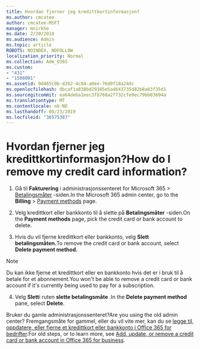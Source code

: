 ```yaml
---
title: Hvordan fjerner jeg kredittkortinformasjon?
ms.author: cmcatee
author: cmcatee-MSFT
manager: mnirkhe
ms.date: 2/20/2018
ms.audience: Admin
ms.topic: article
ROBOTS: NOINDEX, NOFOLLOW
localization_priority: Normal
ms.collection: Adm_O365
ms.custom:
- "431"
- "1500001"
ms.assetid: 9d465c0b-d262-4c84-a0ee-76d0f18a24dc
ms.openlocfilehash: dbcaf1a838bd29105e5a4643735d82b8a63f35d1
ms.sourcegitcommit: ea64deba1eec3fb768a2f732cfe0ec79bb03694a
ms.translationtype: MT
ms.contentlocale: nb-NO
ms.lasthandoff: 08/23/2019
ms.locfileid: "36575387"
---
```

# <a name="how-do-i-remove-my-credit-card-information"></a><span data-ttu-id="609d2-102">Hvordan fjerner jeg kredittkortinformasjon?</span><span class="sxs-lookup"><span data-stu-id="609d2-102">How do I remove my credit card information?</span></span>

1. <span data-ttu-id="609d2-103">Gå til **Fakturering** i administrasjonssenteret for Microsoft 365 \> [Betalingsmåter](https://go.microsoft.com/fwlink/p/?linkid=2018806) -siden.</span><span class="sxs-lookup"><span data-stu-id="609d2-103">In the Microsoft 365 admin center, go to the **Billing** \> [Payment methods](https://go.microsoft.com/fwlink/p/?linkid=2018806) page.</span></span>

2. <span data-ttu-id="609d2-104">Velg kredittkort eller bankkonto til å slette på **Betalingsmåter** -siden.</span><span class="sxs-lookup"><span data-stu-id="609d2-104">On the **Payment methods** page, pick the credit card or bank account to delete.</span></span>

3. <span data-ttu-id="609d2-105">Hvis du vil fjerne kredittkort eller bankkonto, velg **Slett betalingsmåten.**</span><span class="sxs-lookup"><span data-stu-id="609d2-105">To remove the credit card or bank account, select **Delete payment method.**</span></span>

> [!NOTE]
> <span data-ttu-id="609d2-106">Du kan ikke fjerne et kredittkort eller en bankkonto hvis det er i bruk til å betale for et abonnement.</span><span class="sxs-lookup"><span data-stu-id="609d2-106">You won't be able to remove a credit card or bank account if it's currently being used to pay for a subscription.</span></span>

4. <span data-ttu-id="609d2-107">Velg **Slett**i ruten **slette betalingsmåte** .</span><span class="sxs-lookup"><span data-stu-id="609d2-107">In the **Delete payment method** pane, select **Delete**.</span></span>

<span data-ttu-id="609d2-108">Bruker du gamle administrasjonssenteret?</span><span class="sxs-lookup"><span data-stu-id="609d2-108">Are you using the old admin center?</span></span> <span data-ttu-id="609d2-109">Fremgangsmåte for gammel, eller du vil vite mer, kan du se [legge til, oppdatere, eller fjerne et kredittkort eller bankkonto i Office 365 for bedrifter](https://docs.microsoft.com/office365/admin/subscriptions-and-billing/add-update-or-remove-credit-card-or-bank-account).</span><span class="sxs-lookup"><span data-stu-id="609d2-109">For old steps, or to learn more, see [Add, update, or remove a credit card or bank account in Office 365 for business](https://docs.microsoft.com/office365/admin/subscriptions-and-billing/add-update-or-remove-credit-card-or-bank-account).</span></span>